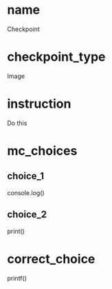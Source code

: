 # name
Checkpoint

# checkpoint_type
Image

# instruction
Do this      

# mc_choices

## choice_1
console.log()

## choice_2
print()

# correct_choice
printf()